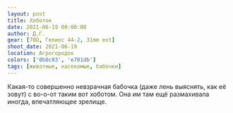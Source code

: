 ```yaml
---
layout: post
title: Хоботок
date: 2021-06-19 00:00:00
author: Д.Г.
gear: [70D, Гелиос 44-2, 31mm ext]
shoot_date: 2021-06-19
location: Агрогородок
colors: ['0b0c03', 'e701db']
tags: [животные, насекомые, бабочки]
---
```

Какая-то совершенно невзрачная бабочка (даже лень выяснять, как её зовут) с во-о-от таким вот хоботом. Она им там ещё размахивала иногда, впечатляющее зрелище.
